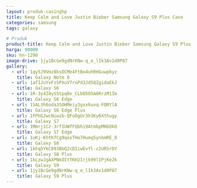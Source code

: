 ```yaml
---
layout: produk-casinghp
title: Keep Calm and Love Justin Bieber Samsung Galaxy S9 Plus Case
categories: samsung
tags: galaxy

# Produk
product-title: Keep Calm and Love Justin Bieber Samsung Galaxy S9 Plus Case
harga: 90000
sku: hn-1290
image-drive: 1jy1BcGe9gdNrKNw-q_e_lIk3Av1d0P87
gallery:
  - url: 1qy5J9Vmz8ksDCMe4FtBo4uhRHGuwpbyz
    title: Galaxy Note 8
  - url: 1afIJuYvFzSPXuV7roPd3Jd5QZgidaEkJ
    title: Galaxy S6
  - url: 1R-3y4Z4yS5tpq0x_CLbD5O5A6RrzM1Im
    title: Galaxy S6 Edge
  - url: 1SAL3h6oda3SOHMeiy3gxxhuvq-FORYlA
    title: Galaxy S6 Edge Plus
  - url: 1FPhGJwcNiwzb-QFoDgUr3h1Ky6Xthugy
    title: Galaxy S7
  - url: 1Mmrj1Cz-3rfIUWfFQbhi9AtmbpMHGOkO
    title: Galaxy S7 Edge
  - url: 1uKj-KhtKfCg9qosTHo7Humq5ynbmRE_8
    title: Galaxy S8
  - url: 1kFq5YkC893BbQ2cDIiwEvYl-c2URSrDY
    title: Galaxy S8 Plus
  - url: 1kLzwJgAXPNkOItTKH2Irjk99lIPjKe2k
    title: Galaxy S9
  - url: 1jy1BcGe9gdNrKNw-q_e_lIk3Av1d0P87
    title: Galaxy S9 Plus
---
```

